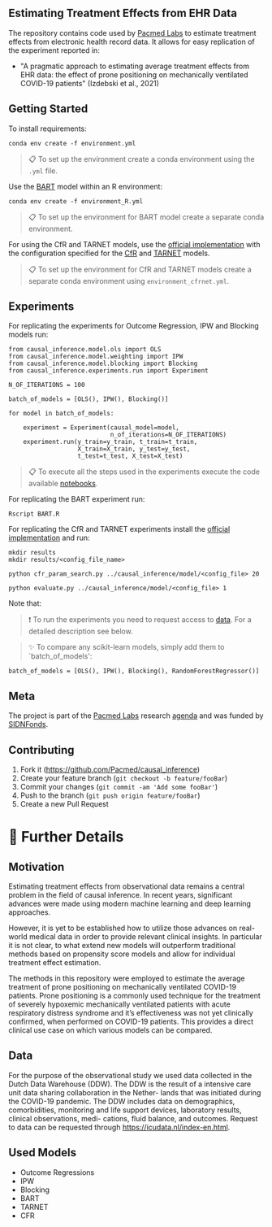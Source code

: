 ## Estimating Treatment Effects from EHR Data
The repository contains code used by [Pacmed Labs](https://pacmed.ai/nl/labs) to estimate treatment effects from electronic health record data. It allows for easy replication of the experiment reported in:
* "A pragmatic approach to estimating average treatment
effects from EHR data: the effect of prone positioning on
mechanically ventilated COVID-19 patients" (Izdebski et al., 2021)

## Getting Started 
To install requirements:

```setup
conda env create -f environment.yml
```

>📋  To set up the environment create a conda environment using the `.yml` file.

Use the [BART](https://github.com/Pacmed/causal_inference/blob/master/causal_inference/model/bart.R) model within an R environment:

```setup
conda env create -f environment_R.yml
```

>📋  To set up the environment for BART model create a separate conda environment.

For using the CfR and TARNET models, use the [official implementation](https://github.com/clinicalml/cfrnet) with the configuration specified for the [CfR](https://github.com/Pacmed/causal_inference/blob/master/causal_inference/model/guerin_cfr_2_8.txt) and [TARNET](https://github.com/Pacmed/causal_inference/blob/master/causal_inference/model/guerin_tarnet_2_8.txt) models.
>📋  To set up the environment for CfR and TARNET models create a separate conda environment using `environment_cfrnet.yml`.

## Experiments 
For replicating the experiments for Outcome Regression, IPW and Blocking models run:

```experiment
from causal_inference.model.ols import OLS
from causal_inference.model.weighting import IPW
from causal_inference.model.blocking import Blocking
from causal_inference.experiments.run import Experiment

N_OF_ITERATIONS = 100

batch_of_models = [OLS(), IPW(), Blocking()]

for model in batch_of_models:

    experiment = Experiment(causal_model=model,
                            n_of_iterations=N_OF_ITERATIONS)
    experiment.run(y_train=y_train, t_train=t_train,
                   X_train=X_train, y_test=y_test,
                   t_test=t_test, X_test=X_test)

```

 >📋  To execute all the steps used in the experiments execute the code available [notebooks](https://github.com/Pacmed/causal_inference/tree/master/notebooks).

For replicating the BART experiment run:
```BART
Rscript BART.R
```

For replicating the CfR and TARNET experiments install the [official implementation](https://github.com/clinicalml/cfrnet) and run:
```CFRNET
mkdir results
mkdir results/<config_file_name>

python cfr_param_search.py ../causal_inference/model/<config_file> 20

python evaluate.py ../causal_inference/model/<config_file> 1
```

Note that:
>❗ To run the experiments you need to request access to [data](https://icudata.nl/index-en.html). For a detailed description see below. 

> ✨ To compare any scikit-learn models, simply add them to `batch_of_models':
```SCIKIT
batch_of_models = [OLS(), IPW(), Blocking(), RandomForestRegressor()]
```

  ## Meta
The project is part of the [Pacmed Labs](https://pacmed.ai/nl/labs) research [agenda](https://pacmed.ai/nl/media/press/pacmed-krijg-sidn-subsidie-onderzoek-causaliteit) and was funded by [SIDNFonds](https://www.sidnfonds.nl/projecten/using-machine-learning-on-observational-data-to-support-treatment-decisions).

## Contributing

1. Fork it (https://github.com/Pacmed/causal_inference)
2. Create your feature branch (`git checkout -b feature/fooBar`)
3. Commit your changes (`git commit -am 'Add some fooBar'`)
4. Push to the branch (`git push origin feature/fooBar`)
5. Create a new Pull Request

📇 Further Details
========

## Motivation
Estimating treatment effects from observational data remains a central problem in the field of causal inference. In recent years, significant advances were made using modern machine learning and deep learning approaches.

However, it is yet to be established how to utilize those advances
on real-world medical data in order to provide relevant clinical insights. In particular it is not clear, to what extend new models will outperform traditional methods based on propensity score models and allow for individual treatment effect estimation. 

The methods in this repository were employed to estimate the average treatment of prone positioning on mechanically ventilated COVID-19 patients. Prone positioning is a commonly used technique for the treatment of severely hypoxemic mechanically ventilated patients with acute respiratory distress syndrome and it’s effectiveness was not yet clinically confirmed, when performed on COVID-19 patients. This provides a direct clinical use case on which various models can be compared. 


## Data 
For the purpose of the observational study we used data collected in the Dutch Data Warehouse (DDW). The DDW is the result of a intensive care unit data sharing collaboration in the Nether-
lands that was initiated during the COVID-19 pandemic. The DDW includes data on demographics, comorbidities, monitoring and life support devices, laboratory results, clinical observations, medi-
cations, fluid balance, and outcomes. Request to data can be requested through https://icudata.nl/index-en.html. 

## Used Models
* Outcome Regressions
* IPW
* Blocking
* BART
* TARNET
* CFR
